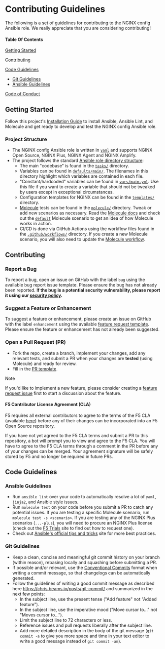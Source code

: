 # Contributing Guidelines

The following is a set of guidelines for contributing to the NGINX config Ansible role. We really appreciate that you are considering contributing!

#### Table Of Contents

[Getting Started](#getting-started)

[Contributing](#contributing)

[Code Guidelines](#code-guidelines)

- [Git Guidelines](#git-guidelines)
- [Ansible Guidelines](#ansible-guidelines)

[Code of Conduct](/CODE_OF_CONDUCT.md)

## Getting Started

Follow this project's [Installation Guide](/README.md#Installation) to install Ansible, Ansible Lint, and Molecule and get ready to develop and test the NGINX config Ansible role.

### Project Structure

- The NGINX config Ansible role is written in [`yaml`](https://yaml.org) and supports NGINX Open Source, NGINX Plus, NGINX Agent and NGINX Amplify.
- The project follows the standard [Ansible role directory structure](https://docs.ansible.com/ansible/latest/user_guide/playbooks_reuse_roles.html):
  - The main "codebase" is found in the [`tasks/`](/tasks/) directory.
  - Variables can be found in [`defaults/main/`](/defaults/main/). The filenames in this directory highlight which variables are contained in each file.
  - "Constant/hardcoded" variables can be found in [`vars/main.yml`](/vars/main.yml). Use this file if you want to create a variable that should not be tweaked by users except in exceptional circumstances.
  - Configuration templates for NGINX can be found in the [`templates/`](/templates/) directory.
  - [Molecule](https://molecule.readthedocs.io/) tests can be found in the [`molecule/`](/molecule/) directory. Tweak or add new scenarios as necessary. Read the [Molecule docs](https://molecule.readthedocs.io/) and check out the [`default`](/molecule/default/) Molecule scenario to get an idea of how Molecule works in action.
  - CI/CD is done via GitHub Actions using the workflow files found in the [`.github/workflows/`](/.github/workflows/) directory. If you create a new Molecule scenario, you will also need to update the [Molecule workflow](/.github/workflows/molecule.yml).

## Contributing

### Report a Bug

To report a bug, open an issue on GitHub with the label `bug` using the available bug report issue template. Please ensure the bug has not already been reported. **If the bug is a potential security vulnerability, please report it using our [security policy](/SECURITY.md).**

### Suggest a Feature or Enhancement

To suggest a feature or enhancement, please create an issue on GitHub with the label `enhancement` using the available [feature request template](/.github/feature_request_template.md). Please ensure the feature or enhancement has not already been suggested.

### Open a Pull Request (PR)

- Fork the repo, create a branch, implement your changes, add any relevant tests, and submit a PR when your changes are **tested** (using Molecule) and ready for review.
- Fill in the [PR template](/.github/pull_request_template.md).

> [!NOTE]
> If you'd like to implement a new feature, please consider creating a [feature request issue](/.github/feature_request_template.md) first to start a discussion about the feature.

#### F5 Contributor License Agreement (CLA)

F5 requires all external contributors to agree to the terms of the F5 CLA (available [here](https://github.com/f5/.github/blob/main/CLA/cla-markdown.md)) before any of their changes can be incorporated into an F5 Open Source repository.

If you have not yet agreed to the F5 CLA terms and submit a PR to this repository, a bot will prompt you to view and agree to the F5 CLA. You will have to agree to the F5 CLA terms through a comment in the PR before any of your changes can be merged. Your agreement signature will be safely stored by F5 and no longer be required in future PRs.

## Code Guidelines

### Ansible Guidelines

- Run `ansible lint` over your code to automatically resolve a lot of `yaml`, `jinja2`, and Ansible style issues.
- Run `molecule test` on your code before you submit a PR to catch any potential issues. If you are testing a specific Molecule scenario, run `molecule test -s <scenario>`. If you are testing any of the NGINX Plus scenarios (`...-plus`), you will need to procure an NGINX Plus license (check out the [F5 Trials](https://www.f5.com/trials) site to find out how to request one).
- Check out [Ansible's official tips and tricks](https://docs.ansible.com/ansible/latest/tips_tricks/ansible_tips_tricks.html) site for more best practices.

### Git Guidelines

- Keep a clean, concise and meaningful git commit history on your branch (within reason), rebasing locally and squashing before submitting a PR.
- If possible and/or relevant, use the [Conventional Commits](https://www.conventionalcommits.org/en/v1.0.0/) format when writing a commit message, so that changelogs can be automatically generated.
- Follow the guidelines of writing a good commit message as described here <https://chris.beams.io/posts/git-commit/> and summarized in the next few points:
  - In the subject line, use the present tense ("Add feature" not "Added feature").
  - In the subject line, use the imperative mood ("Move cursor to..." not "Moves cursor to...").
  - Limit the subject line to 72 characters or less.
  - Reference issues and pull requests liberally after the subject line.
  - Add more detailed description in the body of the git message (`git commit -a` to give you more space and time in your text editor to write a good message instead of `git commit -am`).
